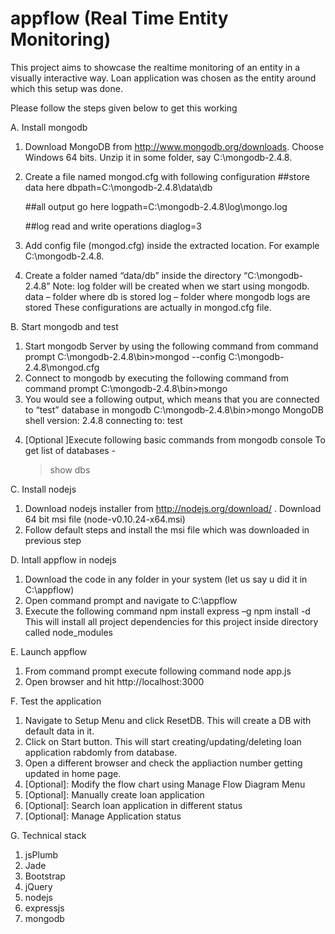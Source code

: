 appflow (Real Time Entity Monitoring)
=====================================

This project aims to showcase the realtime monitoring of an entity in a visually interactive way.
Loan application was chosen as the entity around which this setup was done.

Please follow the steps given below to get this working

A. Install mongodb
   1. Download MongoDB from http://www.mongodb.org/downloads. 
      Choose Windows 64 bits. Unzip it in some folder, say C:\mongodb-2.4.8.
   2. Create a file named mongod.cfg with following configuration
      ##store data here
      dbpath=C:\mongodb-2.4.8\data\db
 
      ##all output go here
      logpath=C:\mongodb-2.4.8\log\mongo.log
 
      ##log read and write operations
      diaglog=3
   3. Add  config file (mongod.cfg) inside the extracted location. For example C:\mongodb-2.4.8.
   4. Create a folder named “data/db” inside the directory “C:\mongodb-2.4.8”
      Note: log folder will be created when we start using mongodb.
      data – folder where db is stored
      log – folder where mongodb logs are stored
      These configurations are actually in mongod.cfg file.
      
B. Start mongodb and test
   1. Start mongodb Server by using the following command from command prompt
      C:\mongodb-2.4.8\bin>mongod --config C:\mongodb-2.4.8\mongod.cfg
   2. Connect to mongodb by executing the following command from command prompt
      C:\mongodb-2.4.8\bin>mongo
   3. You would see a following output, which means that you are connected to “test” database in mongodb
      C:\mongodb-2.4.8\bin>mongo
      MongoDB shell version: 2.4.8
      connecting to: test
      >
   4. [Optional ]Execute following basic commands from mongodb console
      To get list of databases - 
      > show dbs
      
C. Install nodejs
   1. Download nodejs installer from http://nodejs.org/download/ . Download 64 bit msi file (node-v0.10.24-x64.msi)
   2. Follow default steps and install the msi file which was downloaded in previous step
   
D. Intall appflow in nodejs
   1. Download the code in any folder in your system (let us say u did it in C:\appflow)
   2. Open command prompt and navigate to C:\appflow
   3. Execute the following command
      npm install express –g
      npm install -d
      This will install all project dependencies for this project inside directory called node_modules
      
E. Launch appflow
   1. From command prompt execute following command
      node app.js
   2. Open browser and hit http://localhost:3000
   
F. Test the application
   1. Navigate to Setup Menu and click ResetDB. This will create a DB with default data in it.
   2. Click on Start button. This will start creating/updating/deleting loan application rabdomly from database.
   3. Open a different browser and check the appliaction number getting updated in home page.
   4. [Optional]: Modify the flow chart using Manage Flow Diagram Menu
   5. [Optional]: Manually create loan application
   6. [Optional]: Search loan application in different status
   7. [Optional]: Manage Application status

G. Technical stack
   1. jsPlumb
   2. Jade
   3. Bootstrap
   4. jQuery
   5. nodejs
   6. expressjs
   7. mongodb

